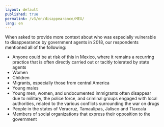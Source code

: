 ```yaml
---
layout: default
published: true
permalink: /v3/en/disappearance/MEX/
lang: en
---
```


When asked to provide more context about who was especially vulnerable to disappearance by government agents in 2018, our respondents mentioned all of the following:
-	Anyone could be at risk of this in Mexico, where it remains a recurring practice that is often directly carried out or tacitly tolerated by state agents
-	Women
-	Children
-	Migrants, especially those from central America
-	Young males
-	Young men, women, and undocumented immigrants often disappear due to military, the police force, and criminal groups engaged with local authorities, related to the various conflicts surrounding the war on drugs
-	People in the states of Veracruz, Tamaulipas, Jalisco and Tlaxcala
-	Members of social organizations that express their opposition to the government

